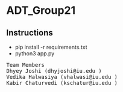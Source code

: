 # ADT_Group21

## Instructions
- pip install -r requirements.txt
- python3 app.py

<pre>
Team Members
Dhyey Joshi (dhyjoshi@iu.edu ) 
Vedika Halwasiya (vhalwasi@iu.edu ) 
Kabir Chaturvedi (kschatur@iu.edu )
</pre>
